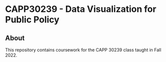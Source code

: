 # CAPP30239 - Data Visualization for Public Policy

## About

This repository contains coursework for the CAPP 30239 class taught in Fall 2022. 


